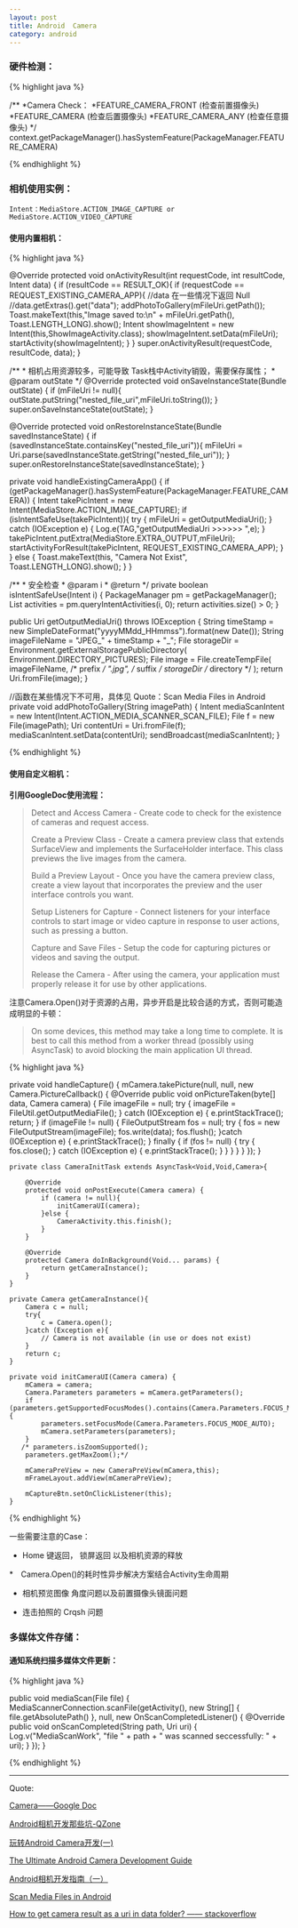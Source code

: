 ```yaml
---
layout: post
title: Android  Camera
category: android
---
```


### 硬件检测：

{% highlight java %}

/**
*Camera Check：
*FEATURE_CAMERA_FRONT (检查前置摄像头)
*FEATURE_CAMERA (检查后置摄像头)
*FEATURE_CAMERA_ANY (检查任意摄像头)
*/
context.getPackageManager().hasSystemFeature(PackageManager.FEATURE_CAMERA)

{% endhighlight %}  


### 相机使用实例：

`Intent：MediaStore.ACTION_IMAGE_CAPTURE or MediaStore.ACTION_VIDEO_CAPTURE`

#### 使用内置相机：

{% highlight java %}

@Override
   protected void onActivityResult(int requestCode, int resultCode, Intent data) {
       if (resultCode == RESULT_OK){
           if (requestCode == REQUEST_EXISTING_CAMERA_APP){
               //data 在一些情况下返回 Null
               //data.getExtras().get("data");
               addPhotoToGallery(mFileUri.getPath());
               Toast.makeText(this,"Image saved to:\n" + mFileUri.getPath(), Toast.LENGTH_LONG).show();
               Intent showImageIntent = new Intent(this,ShowImageActivity.class);
               showImageIntent.setData(mFileUri);
               startActivity(showImageIntent);
           }
       }
       super.onActivityResult(requestCode, resultCode, data);
   }

   /**
    * 相机占用资源较多，可能导致 Task栈中Activity销毁，需要保存属性；
    * @param outState
    */
   @Override
   protected void onSaveInstanceState(Bundle outState) {
       if (mFileUri != null){
           outState.putString("nested_file_uri",mFileUri.toString());
       }
       super.onSaveInstanceState(outState);
   }

   @Override
   protected void onRestoreInstanceState(Bundle savedInstanceState) {
       if (savedInstanceState.containsKey("nested_file_uri")){
           mFileUri = Uri.parse(savedInstanceState.getString("nested_file_uri"));
       }
       super.onRestoreInstanceState(savedInstanceState);
   }

   private void handleExistingCameraApp() {
       if (getPackageManager().hasSystemFeature(PackageManager.FEATURE_CAMERA)) {
           Intent takePicIntent = new Intent(MediaStore.ACTION_IMAGE_CAPTURE);
           if (isIntentSafeUse(takePicIntent)){
               try {
                   mFileUri = getOutputMediaUri();
               } catch (IOException e) {
                   Log.e(TAG,"getOutputMediaUri >>>>>> ",e);
               }
               takePicIntent.putExtra(MediaStore.EXTRA_OUTPUT,mFileUri);
               startActivityForResult(takePicIntent, REQUEST_EXISTING_CAMERA_APP);
           }
       } else {
           Toast.makeText(this, "Camera Not Exist", Toast.LENGTH_LONG).show();
       }
   }

   /**
    * 安全检查
    * @param i
    * @return
    */
   private boolean isIntentSafeUse(Intent i) {
       PackageManager pm = getPackageManager();
       List<ResolveInfo> activities = pm.queryIntentActivities(i, 0);
       return activities.size() > 0;
   }

   public Uri getOutputMediaUri() throws IOException {
       String timeStamp = new SimpleDateFormat("yyyyMMdd_HHmmss").format(new Date());
       String imageFileName = "JPEG_" + timeStamp + "_";
       File storageDir = Environment.getExternalStoragePublicDirectory(
               Environment.DIRECTORY_PICTURES);
       File image = File.createTempFile(
               imageFileName,  /* prefix */
               ".jpg",         /* suffix */
               storageDir      /* directory */
       );
       return Uri.fromFile(image);
   }

   //函数在某些情况下不可用，具体见 Quote：Scan Media Files in Android
   private void addPhotoToGallery(String imagePath) {
       Intent mediaScanIntent = new Intent(Intent.ACTION_MEDIA_SCANNER_SCAN_FILE);
       File f = new File(imagePath);
       Uri contentUri = Uri.fromFile(f);
       mediaScanIntent.setData(contentUri);
       sendBroadcast(mediaScanIntent);
   }

{% endhighlight %}  

#### 使用自定义相机：

**引用GoogleDoc使用流程：**

> Detect and Access Camera - Create code to check for the existence of cameras and request access.
>
> Create a Preview Class - Create a camera preview class that extends SurfaceView and implements the SurfaceHolder interface. This class previews the live images from the camera.
>
> Build a Preview Layout - Once you have the camera preview class, create a view layout that incorporates the preview and the user interface controls you want.
>
> Setup Listeners for Capture - Connect listeners for your interface controls to start image or video capture in response to user actions, such as pressing a button.
>
> Capture and Save Files - Setup the code for capturing pictures or videos and saving the output.
>
> Release the Camera - After using the camera, your application must properly release it for use by other applications.


注意Camera.Open()对于资源的占用，异步开启是比较合适的方式，否则可能造成明显的卡顿：

> On some devices, this method may take a long time to complete. It is best to call this method from a worker thread (possibly using AsyncTask) to avoid blocking the main application UI thread.

{% highlight java %}

private void handleCapture() {
        mCamera.takePicture(null, null, new Camera.PictureCallback() {
            @Override
            public void onPictureTaken(byte[] data, Camera camera) {
                File imageFile = null;
                try {
                    imageFile = FileUtil.getOutputMediaFile();
                } catch (IOException e) {
                    e.printStackTrace();
                    return;
                }
                if (imageFile != null) {
                    FileOutputStream fos = null;
                    try {
                        fos = new FileOutputStream(imageFile);
                        fos.write(data);
                        fos.flush();
                    }catch (IOException e) {
                        e.printStackTrace();
                    } finally {
                        if (fos != null) {
                            try {
                                fos.close();
                            } catch (IOException e) {
                                e.printStackTrace();
                            }
                        }
                    }
                }
            }
        });
    }

    private class CameraInitTask extends AsyncTask<Void,Void,Camera>{

        @Override
        protected void onPostExecute(Camera camera) {
            if (camera != null){
                initCameraUI(camera);
            }else {
                CameraActivity.this.finish();
            }
        }

        @Override
        protected Camera doInBackground(Void... params) {
            return getCameraInstance();
        }
    }

    private Camera getCameraInstance(){
        Camera c = null;
        try{
            c = Camera.open();
        }catch (Exception e){
            // Camera is not available (in use or does not exist)
        }
        return c;
    }

    private void initCameraUI(Camera camera) {
        mCamera = camera;
        Camera.Parameters parameters = mCamera.getParameters();
        if (parameters.getSupportedFocusModes().contains(Camera.Parameters.FOCUS_MODE_AUTO)){
            parameters.setFocusMode(Camera.Parameters.FOCUS_MODE_AUTO);
            mCamera.setParameters(parameters);
        }
       /* parameters.isZoomSupported();
        parameters.getMaxZoom();*/

        mCameraPreView = new CameraPreView(mCamera,this);
        mFrameLayout.addView(mCameraPreView);

        mCaptureBtn.setOnClickListener(this);
    }

{% endhighlight %}  

一些需要注意的Case：

*  Home  键返回， 锁屏返回 以及相机资源的释放

*　Camera.Open()的耗时性异步解决方案结合Activity生命周期

*  相机预览图像 角度问题以及前置摄像头镜面问题

*  连击拍照的 Crqsh 问题



### 多媒体文件存储：

#### 通知系统扫描多媒体文件更新：

{% highlight java %}

public void mediaScan(File file) {
    MediaScannerConnection.scanFile(getActivity(),
            new String[] { file.getAbsolutePath() }, null,
            new OnScanCompletedListener() {
                @Override
                public void onScanCompleted(String path, Uri uri) {
                    Log.v("MediaScanWork", "file " + path
                            + " was scanned seccessfully: " + uri);
                }
            });
}

{% endhighlight %}  

---

Quote:

[Camera——Google Doc](http://developer.android.com/guide/topics/media/camera.html)

[Android相机开发那些坑-QZone](https://mp.weixin.qq.com/s?__biz=MzI1MTA1MzM2Nw==&mid=401454605&idx=1&sn=d5a16f6dc13e7581fec08a4e704cd5d0&scene=1&srcid=0129iGRJmL4TZH30OZ4D3Ih6&key=710a5d99946419d940adfc47e2f61666f462551073e0e78b456c1012285d18f5c9d16d017b7e46794a0f41a277424c16&ascene=0&uin=Mjc3OTU3Nzk1&devicetype=iMac+MacBookPro10%2C1+OSX+OSX+10.10.5+build%2814F27%29&version=11020201&pass_ticket=TbVqOqFm7Sb0QDBJ52ODh0eBxTApnoGWBuvVAl2hl4F0VrsgG2ZcLohvthzuwow0)

[玩转Android Camera开发(一)](http://blog.csdn.net/yanzi1225627/article/details/33028041)

[The Ultimate Android Camera Development Guide](https://www.airpair.com/android/android-camera-development)

[Android相机开发指南（一）](https://www.zybuluo.com/flyouting/note/6272)

[Scan Media Files in Android](http://droidyue.com/blog/2014/01/19/scan-media-files-in-android/index.html)

[How to get camera result as a uri in data folder? —— stackoverflow](http://stackoverflow.com/questions/10042695/how-to-get-camera-result-as-a-uri-in-data-folder/10229228#10229228)
